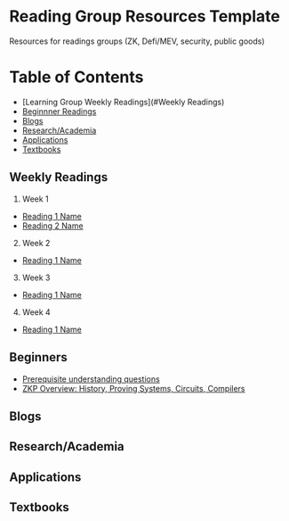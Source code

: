 # Reading Group Resources Template
Resources for readings groups (ZK, Defi/MEV, security, public goods)

Table of Contents
=================
* [Learning Group Weekly Readings](#Weekly Readings)
* [Beginnner Readings](#beginner)
* [Blogs](#blogs)
* [Research/Academia](#research/academia)
* [Applications](#applications)
* [Textbooks](#textbooks)
## Weekly Readings
1. Week 1
  - [Reading 1 Name](link)
  - [Reading 2 Name](https://zkp.science)
2. Week 2
  - [Reading 1 Name](link)
3. Week 3
  - [Reading 1 Name](link)
4. Week 4
  - [Reading 1 Name](link)
## Beginners
- [Prerequisite understanding questions](https://0xparc.notion.site/Prerequisite-understanding-questions-c5ebb77a5cc049f39577ec9a7fb7b22c)
- [ZKP Overview: History, Proving Systems, Circuits, Compilers](https://zkp.science)
## Blogs
## Research/Academia
## Applications
## Textbooks
